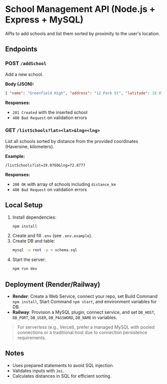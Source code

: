 # School Management API (Node.js + Express + MySQL)

APIs to add schools and list them sorted by proximity to the user's location.

## Endpoints

### POST `/addSchool`
Add a new school.

**Body (JSON):**
```json
{ "name": "Greenfield High", "address": "12 Park St", "latitude": 19.076, "longitude": 72.8777 }
```

**Responses:**
- `201 Created` with the inserted school
- `400 Bad Request` on validation errors

### GET `/listSchools?lat=<lat>&lng=<lng>`
List all schools sorted by distance from the provided coordinates (Haversine, kilometers).

**Example:**
```
/listSchools?lat=19.0760&lng=72.8777
```

**Responses:**
- `200 OK` with array of schools including `distance_km`
- `400 Bad Request` on validation errors

## Local Setup

1. Install dependencies:
   ```bash
   npm install
   ```
2. Create and fill `.env` (see `.env.example`).
3. Create DB and table:
   ```bash
   mysql -u root -p < schema.sql
   ```
4. Start the server:
   ```bash
   npm run dev
   ```

## Deployment (Render/Railway)

- **Render**: Create a Web Service, connect your repo, set Build Command `npm install`, Start Command `npm start`, and environment variables for DB.
- **Railway**: Provision a MySQL plugin, connect service, and set `DB_HOST`, `DB_PORT`, `DB_USER`, `DB_PASSWORD`, `DB_NAME` in variables.

> For serverless (e.g., Vercel), prefer a managed MySQL with pooled connections or a traditional host due to connection persistence requirements.

## Notes
- Uses prepared statements to avoid SQL injection.
- Validates inputs with `Joi`.
- Calculates distances in SQL for efficient sorting.
